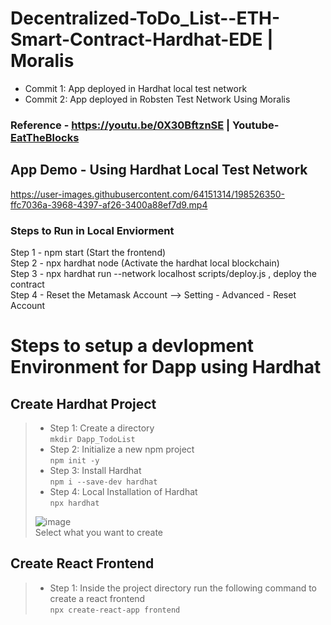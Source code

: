 # Decentralized-ToDo_List--ETH-Smart-Contract-Hardhat-EDE | Moralis
- Commit 1: App deployed in Hardhat local test network
- Commit 2: App deployed in Robsten Test Network Using Moralis  

### Reference - https://youtu.be/0X30BftznSE | Youtube- [EatTheBlocks](https://www.youtube.com/c/EatTheBlocks) 

## App Demo - Using Hardhat Local Test Network



https://user-images.githubusercontent.com/64151314/198526350-ffc7036a-3968-4397-af26-3400a88ef7d9.mp4

### Steps to Run in Local Enviorment
Step 1 - npm start (Start the frontend)  
Step 2 - npx hardhat node (Activate the hardhat local blockchain)  
Step 3 - npx hardhat run --network localhost scripts/deploy.js , deploy the contract  
Step 4 - Reset the Metamask Account --> Setting - Advanced - Reset Account


        
# Steps to setup a devlopment Environment for Dapp using Hardhat 
## Create Hardhat Project
>- Step 1:
 Create a directory  
```mkdir Dapp_TodoList```
>- Step 2: Initialize a new npm project  
```npm init -y```
>- Step 3: Install Hardhat  
```npm i --save-dev hardhat```
>- Step 4: Local Installation of Hardhat  
```npx hardhat```   
>  
> ![image](https://user-images.githubusercontent.com/64151314/188880178-2e5d4958-4192-4abb-9e6d-c4d5ba3972c7.png)   
> Select what you want to create
  
  ## Create React Frontend
>- Step 1: Inside the project directory run the following command to create a react frontend  
```npx create-react-app frontend```  
